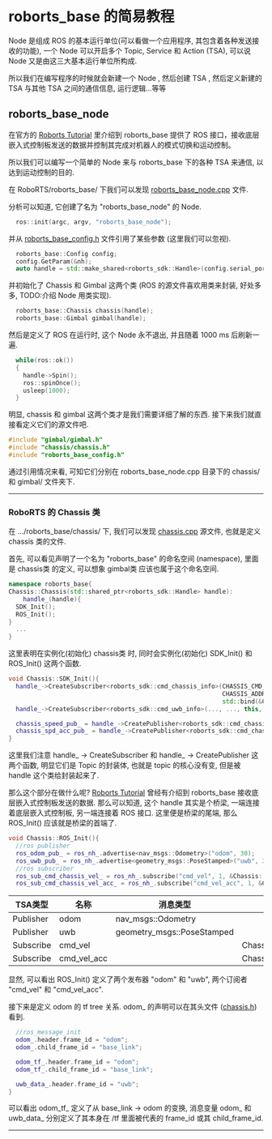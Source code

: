 # roborts_base 的简易教程

Node 是组成 ROS 的基本运行单位(可以看做一个应用程序, 其包含着各种发送接收的功能), 一个 Node 可以开启多个 Topic, Service 和 Action (TSA), 可以说 Node 又是由这三大基本运行单位所构成.

所以我们在编写程序的时候就会新建一个 Node , 然后创建 TSA , 然后定义新建的 TSA 与其他 TSA 之间的通信信息, 运行逻辑...等等

## roborts_base_node

在官方的 [Roborts Tutorial](https://robomaster.github.io/RoboRTS-Tutorial/#/) 里介绍到 roborts_base 提供了 ROS 接口，接收底层嵌入式控制板发送的数据并控制其完成对机器人的模式切换和运动控制。

所以我们可以编写一个简单的 Node 来与 roborts_base 下的各种 TSA 来通信, 以达到运动控制的目的.

在 RoboRTS/roborts_base/ 下我们可以发现 [roborts_base_node.cpp](https://github.com/yikangGu/ICRA2019/blob/master/Ros/src/RoboRTS/roborts_base/roborts_base_node.cpp) 文件.

分析可以知道, 它创建了名为 "roborts_base_node" 的 Node.

```cpp
  ros::init(argc, argv, "roborts_base_node");
```

并从 [roborts_base_config.h](https://github.com/yikangGu/ICRA2019/blob/master/Ros/src/RoboRTS/roborts_base/roborts_base_config.h) 文件引用了某些参数 (这里我们可以忽视).

```cpp
  roborts_base::Config config;
  config.GetParam(&nh);
  auto handle = std::make_shared<roborts_sdk::Handle>(config.serial_port);
```

并初始化了 Chassis 和 Gimbal 这两个类 (ROS 的源文件喜欢用类来封装, 好处多多, TODO:介绍 Node 用类实现).

```cpp
  roborts_base::Chassis chassis(handle);
  roborts_base::Gimbal gimbal(handle);
```

然后是定义了 ROS 在运行时, 这个 Node 永不退出, 并且随着 1000 ms 后刷新一遍.

```cpp
  while(ros::ok())
  {
    handle->Spin();
    ros::spinOnce();
    usleep(1000);
  }
```

明显, chassis 和 gimbal 这两个类才是我们需要详细了解的东西. 接下来我们就直接看定义它们的源文件吧.

```cpp
#include "gimbal/gimbal.h"
#include "chassis/chassis.h"
#include "roborts_base_config.h"
```

通过引用情况来看, 可知它们分别在 roborts_base_node.cpp 目录下的 chassis/ 和 gimbal/ 文件夹下.

---

### RoboRTS 的 Chassis 类

在 .../roborts_base/chassis/ 下, 我们可以发现 [chassis.cpp](https://github.com/yikangGu/ICRA2019/blob/master/Ros/src/RoboRTS/roborts_base/chassis.cpp) 源文件, 也就是定义 chassis 类的文件.

首先, 可以看见声明了一个名为 "roborts_base" 的命名空间 (namespace), 里面是 chassis类 的定义, 可以想象 gimbal类 应该也属于这个命名空间.

```cpp
namespace roborts_base{
Chassis::Chassis(std::shared_ptr<roborts_sdk::Handle> handle):
    handle_(handle){
  SDK_Init();
  ROS_Init();
}
  ...
}
```

这里表明在实例化(初始化) chassis类 时, 同时会实例化(初始化) SDK_Init() 和 ROS_Init() 这两个函数.

```cpp
void Chassis::SDK_Init(){
  handle_->CreateSubscriber<roborts_sdk::cmd_chassis_info>(CHASSIS_CMD_SET, CMD_PUSH_CHASSIS_INFO,
                                                           CHASSIS_ADDRESS, MANIFOLD2_ADDRESS,
                                                           std::bind(&Chassis::ChassisInfoCallback, this, std::placeholders::_1));
  handle_->CreateSubscriber<roborts_sdk::cmd_uwb_info>(..., ..., this, std::placeholders::_1));

  chassis_speed_pub_ = handle_->CreatePublisher<roborts_sdk::cmd_chassis_speed>(...);
  chassis_spd_acc_pub_ = handle_->CreatePublisher<roborts_sdk::cmd_chassis_spd_acc>(...);
}
```

这里我们注意 handle_ -> CreateSubscriber 和 handle_ -> CreatePublisher 这两个函数, 明显它们是 Topic 的封装体, 也就是 topic 的核心没有变, 但是被 handle 这个类给封装起来了.

那么这个部分在做什么呢? [Roborts Tutorial](https://robomaster.github.io/RoboRTS-Tutorial/#/) 曾经有介绍到 roborts_base 接收底层嵌入式控制板发送的数据. 那么可以知道, 这个 handle 其实是个桥梁, 一端连接着底层嵌入式控制板, 另一端连接着 ROS 接口. 这里便是桥梁的尾端, 那么 ROS_Init() 应该就是桥梁的首端了.

```cpp
void Chassis::ROS_Init(){
  //ros publisher
  ros_odom_pub_ = ros_nh_.advertise<nav_msgs::Odometry>("odom", 30);
  ros_uwb_pub_ = ros_nh_.advertise<geometry_msgs::PoseStamped>("uwb", 30);
  //ros subscriber
  ros_sub_cmd_chassis_vel_ = ros_nh_.subscribe("cmd_vel", 1, &Chassis::ChassisSpeedCtrlCallback, this);
  ros_sub_cmd_chassis_vel_acc_ = ros_nh_.subscribe("cmd_vel_acc", 1, &Chassis::ChassisSpeedAccCtrlCallback, this);
```

| TSA类型   | 名称        | 消息类型                   | 回调函数                    |
| --------- | ----------- | -------------------------- | --------------------------- |
| Publisher | odom        | nav_msgs::Odometry         |                             |
| Publisher | uwb         | geometry_msgs::PoseStamped |                             |
| Subscribe | cmd_vel     |                            | ChassisSpeedCtrlCallback    |
| Subscribe | cmd_vel_acc |                            | ChassisSpeedAccCtrlCallback |

显然, 可以看出 ROS_Init() 定义了两个发布器 "odom" 和 "uwb", 两个订阅者 "cmd_vel" 和 "cmd_vel_acc".

接下来是定义 odom 的 tf tree 关系. odom_ 的声明可以在其头文件 ([chassis.h](https://github.com/yikangGu/ICRA2019/blob/master/Ros/src/RoboRTS/roborts_base/chassis.h)) 看到.

```cpp
  //ros_message_init
  odom_.header.frame_id = "odom";
  odom_.child_frame_id = "base_link";

  odom_tf_.header.frame_id = "odom";
  odom_tf_.child_frame_id = "base_link";

  uwb_data_.header.frame_id = "uwb";
}
```

可以看出 odom_tf_ 定义了从 base_link -> odom 的变换, 消息变量 odom_ 和 uwb_data_ 分别定义了其本身在 /tf 里面被代表的 frame_id 或其 child_frame_id.

---